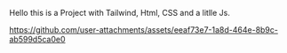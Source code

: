 Hello this is a Project with Tailwind, Html, CSS and a litlle Js.


https://github.com/user-attachments/assets/eeaf73e7-1a8d-464e-8b9c-ab599d5ca0e0

